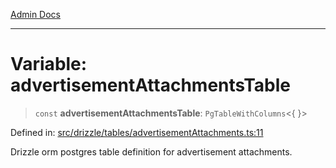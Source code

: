 [Admin Docs](/)

***

# Variable: advertisementAttachmentsTable

> `const` **advertisementAttachmentsTable**: `PgTableWithColumns`\<\{ \}\>

Defined in: [src/drizzle/tables/advertisementAttachments.ts:11](https://github.com/gautam-divyanshu/talawa-api/blob/de42235531e11387f0ad0479547630845dbc8b37/src/drizzle/tables/advertisementAttachments.ts#L11)

Drizzle orm postgres table definition for advertisement attachments.
